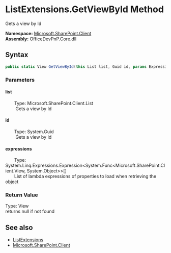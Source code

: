 # ListExtensions.GetViewById Method  
 Gets a view by Id   

**Namespace:** [Microsoft.SharePoint.Client](Microsoft.SharePoint.Client.md)  
**Assembly:** OfficeDevPnP.Core.dll  
## Syntax
```C#
public static View GetViewById(this List list, Guid id, params Expression<Func<View, Object>>[] expressions)
```
### Parameters
#### list  
&emsp;&emsp;Type: Microsoft.SharePoint.Client.List  
&emsp;&emsp; Gets a view by Id   

  

#### id  
&emsp;&emsp;Type: System.Guid  
&emsp;&emsp; Gets a view by Id   

  

#### expressions  
&emsp;&emsp;Type: System.Linq.Expressions.Expression&lt;System.Func&lt;Microsoft.SharePoint.Client.View, System.Object&gt;&gt;[]  
&emsp;&emsp;List of lambda expressions of properties to load when retrieving the object  

  

### Return Value
Type: View  
returns null if not found  


## See also
- [ListExtensions](Microsoft.SharePoint.Client.ListExtensions.md) 
- [Microsoft.SharePoint.Client](Microsoft.SharePoint.Client.md) 
